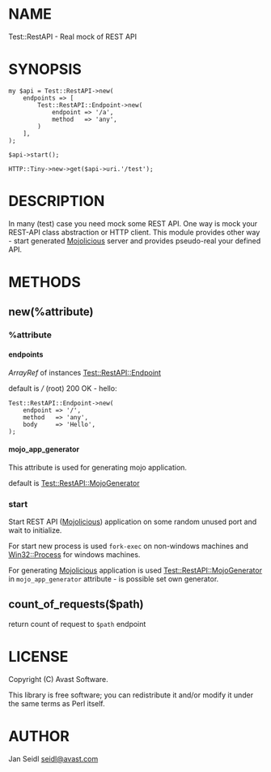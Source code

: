 # NAME

Test::RestAPI - Real mock of REST API

# SYNOPSIS

    my $api = Test::RestAPI->new(
        endpoints => [
            Test::RestAPI::Endpoint->new(
                endpoint => '/a',
                method   => 'any',
            )
        ],
    );

    $api->start();

    HTTP::Tiny->new->get($api->uri.'/test');

# DESCRIPTION

In many (test) case you need mock some REST API. One way is mock your REST-API class abstraction or HTTP client.
This module provides other way - start generated [Mojolicious](https://metacpan.org/pod/Mojolicious) server and provides pseudo-real your defined API.

# METHODS

## new(%attribute)

### %attribute

#### endpoints

_ArrayRef_ of instances [Test::RestAPI::Endpoint](https://metacpan.org/pod/Test::RestAPI::Endpoint)

default is _/_ (root) 200 OK - hello:

    Test::RestAPI::Endpoint->new(
        endpoint => '/',
        method   => 'any',
        body     => 'Hello',
    );

#### mojo\_app\_generator

This attribute is used for generating mojo application.

default is [Test::RestAPI::MojoGenerator](https://metacpan.org/pod/Test::RestAPI::MojoGenerator)

### start

Start REST API ([Mojolicious](https://metacpan.org/pod/Mojolicious)) application on some random unused port
and wait to initialize.

For start new process is used `fork-exec` on non-windows machines and [Win32::Process](https://metacpan.org/pod/Win32::Process) for windows machines.

For generating [Mojolicious](https://metacpan.org/pod/Mojolicious) application is used [Test::RestAPI::MojoGenerator](https://metacpan.org/pod/Test::RestAPI::MojoGenerator) in `mojo_app_generator` attribute - is possible set own generator.

## count\_of\_requests($path)

return count of request to `$path` endpoint

# LICENSE

Copyright (C) Avast Software.

This library is free software; you can redistribute it and/or modify
it under the same terms as Perl itself.

# AUTHOR

Jan Seidl <seidl@avast.com>
